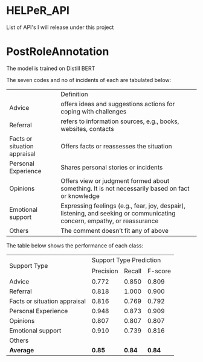 # HELPeR_API
List of API's I will release under this project

# PostRoleAnnotation
The model is trained on Distill BERT


The seven codes and no of incidents of each are tabulated below:


<table>
  <tr>
   <td> 
   </td>
   <td>Definition
   </td>
  </tr>
  <tr>
   <td>Advice
   </td>
   <td>offers ideas and suggestions actions for coping with challenges
   </td>
  </tr>
  <tr>
   <td>Referral
   </td>
   <td>refers to information sources, e.g., books, websites, contacts
   </td>
  </tr>
  <tr>
   <td>Facts or situation appraisal
   </td>
   <td>Offers facts or reassesses the situation
   </td>
  </tr>
  <tr>
   <td>Personal Experience
   </td>
   <td>Shares personal stories or incidents
   </td>
  </tr>
  <tr>
   <td>Opinions
   </td>
   <td>Offers view or judgment formed about something. It is not necessarily based on fact or knowledge
   </td>
  </tr>
  <tr>
   <td>Emotional support
   </td>
   <td>Expressing feelings (e.g., fear, joy, despair), listening, and seeking or communicating concern, empathy, or reassurance
   </td>
  </tr>
  <tr>
   <td>Others
   </td>
   <td>The comment doesn’t fit any of above
   </td>
  </tr>
</table>

The table below shows the performance of each class:

<table>
  <tr>
   <td rowspan="2" > 
<p>
Support Type
   </td>
   <td colspan="3" >Support Type Prediction
   </td>
  </tr>
  <tr>
   <td>Precision
   </td>
   <td>Recall
   </td>
   <td>F-score
   </td>
  </tr>
  <tr>
   <td>Advice
   </td>
   <td>0.772
   </td>
   <td>0.850
   </td>
   <td>0.809
   </td>
  </tr>
  <tr>
   <td>Referral
   </td>
   <td>0.818
   </td>
   <td>1.000
   </td>
   <td>0.900
   </td>
  </tr>
  <tr>
   <td>Facts or situation appraisal
   </td>
   <td>0.816
   </td>
   <td>0.769
   </td>
   <td>0.792
   </td>
  </tr>
  <tr>
   <td>Personal Experience
   </td>
   <td>0.948
   </td>
   <td>0.873
   </td>
   <td>0.909
   </td>
  </tr>
  <tr>
   <td>Opinions
   </td>
   <td>0.807
   </td>
   <td>0.807
   </td>
   <td>0.807
   </td>
  </tr>
  <tr>
   <td>Emotional support
   </td>
   <td>0.910
   </td>
   <td>0.739
   </td>
   <td>0.816
   </td>
  </tr>
  <tr>
   <td>Others
   </td>
   <td>
   </td>
   <td>
   </td>
   <td>
   </td>
  </tr>
  <tr>
   <td><strong>Average</strong>
   </td>
   <td><strong>0.85</strong>
   </td>
   <td><strong>0.84</strong>
   </td>
   <td><strong>0.84</strong>
   </td>
  </tr>
</table>



